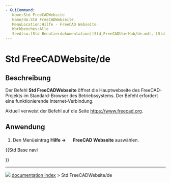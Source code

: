 ```yaml
---
- GuiCommand:
   Name:Std FreeCADWebsite
   Name/de:Std FreeCADWebseite
   MenuLocation:Hilfe - FreeCAD Webseite
   Workbenches:Alle
   SeeAlso:[Std Benutzerdokumentation](Std_FreeCADUserHub/de.md), [Std FreeCADPowerUserHub](Std_FreeCADPowerUserHub/de.md), [Std FreeCADForum](Std_FreeCADForum/de.md), [Std FreeCADFAQ](Std_FreeCADFAQ/de.md)
---
```


# Std FreeCADWebsite/de



## Beschreibung

Der Befehl **Std FreeCADWebseite** öffnet die Hauptwebseite des FreeCAD-Projekts im Standard-Browser des Betriebssystems. Der Befehl erfordert eine funktionierende Internet-Verbindung.

Aktuell verweist der Befehl auf die Seite [<https://www.freecad.org>](https://www.freecad.org/).



## Anwendung

1.  Den Menüeintrag **Hilfe → <img src="images/Std_FreeCADWebsite.svg" width=16px> FreeCAD Webseite** auswählen.





{{Std Base navi

}}



---
![](images/Button_right.svg) [documentation index](../README.md) > Std FreeCADWebsite/de
